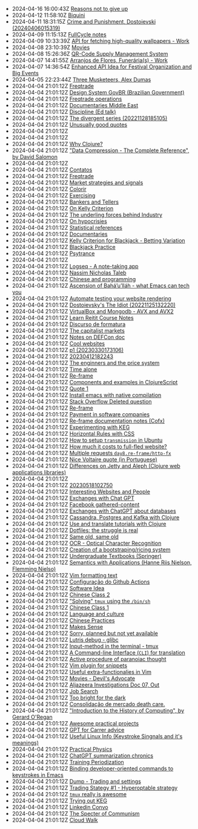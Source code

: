 * 2024-04-16 16:00:43Z [Reasons not to give up](../124)
* 2024-04-12 11:58:10Z [Biquini](../123)
* 2024-04-11 18:31:15Z [Crime and Punishment, Dostoievski (20240406015319)](../114)
* 2024-04-09 11:15:13Z [FullCycle notes](../122)
* 2024-04-09 10:33:39Z [API for fetching high-quality wallpapers - Work](../121)
* 2024-04-08 23:10:39Z [Movies](../115)
* 2024-04-08 15:26:36Z [QR-Code Supply Management System](../120)
* 2024-04-07 14:41:55Z [Arranjos de Flores, Funerária(s) - Work](../119)
* 2024-04-07 14:36:54Z [Enhanced API Idea for Festival Organization and Big Events](../118)
* 2024-04-05 22:23:44Z [Three Musketeers, Alex Dumas](../116)
* 2024-04-04 21:01:12Z [Freqtrade](../89)
* 2024-04-04 21:01:12Z [Design System GovBR (Brazilian Government)](../93)
* 2024-04-04 21:01:12Z [Freqtrade operations](../92)
* 2024-04-04 21:01:12Z [Documentaries Middle East](../98)
* 2024-04-04 21:01:12Z [Discipline (Ed talk)](../90)
* 2024-04-04 21:01:12Z [The divergent series (20221128185105)](../9)
* 2024-04-04 21:01:12Z [Unusually good quotes](../88)
* 2024-04-04 21:01:12Z [](../94)
* 2024-04-04 21:01:12Z [](../95)
* 2024-04-04 21:01:12Z [Why Clojure?](../86)
* 2024-04-04 21:01:12Z ["Data Compression - The Complete Reference", by David Salomon](../70)
* 2024-04-04 21:01:12Z [](../71)
* 2024-04-04 21:01:12Z [Contatos](../96)
* 2024-04-04 21:01:12Z [Freqtrade](../91)
* 2024-04-04 21:01:12Z [Market strategies and signals](../99)
* 2024-04-04 21:01:12Z [Colorir](../83)
* 2024-04-04 21:01:12Z [Exercising](../82)
* 2024-04-04 21:01:12Z [Bankers and Tellers](../81)
* 2024-04-04 21:01:12Z [On Kelly Criterion](../80)
* 2024-04-04 21:01:12Z [The underling forces behind Industry](../8)
* 2024-04-04 21:01:12Z [On hypocrisies](../79)
* 2024-04-04 21:01:12Z [Statistical references](../78)
* 2024-04-04 21:01:12Z [Documentaries](../77)
* 2024-04-04 21:01:12Z [Kelly Criterion for Blackjack - Betting Variation](../76)
* 2024-04-04 21:01:12Z [Blackjack Practice](../75)
* 2024-04-04 21:01:12Z [Psytrance ](../74)
* 2024-04-04 21:01:12Z [](../97)
* 2024-04-04 21:01:12Z [Logseq - A note-taking app](../72)
* 2024-04-04 21:01:12Z [Nassim Nicholas Taleb](../84)
* 2024-04-04 21:01:12Z [Chinese and programming](../19)
* 2024-04-04 21:01:12Z [Ascension of Bahá’u’lláh - what Emacs can tech you](../63)
* 2024-04-04 21:01:12Z [Automate testing your website rendering](../29)
* 2024-04-04 21:01:12Z [Dostoievsky's The Idiot (20221125132220)](../3)
* 2024-04-04 21:01:12Z [VirtualBox and Mongodb - AVX and AVX2](../31)
* 2024-04-04 21:01:12Z [Learn Reitit Course Notes](../32)
* 2024-04-04 21:01:12Z [Discurso de formatura](../33)
* 2024-04-04 21:01:12Z [The capitalist markets](../34)
* 2024-04-04 21:01:12Z [Notes on DEFCon doc](../35)
* 2024-04-04 21:01:12Z [Cool websites](../37)
* 2024-04-04 21:01:12Z [p1 (20230330173106)](../38)
* 2024-04-04 21:01:12Z [20230412182243](../39)
* 2024-04-04 21:01:12Z [The enginners and the price system](../4)
* 2024-04-04 21:01:12Z [Time alone](../40)
* 2024-04-04 21:01:12Z [Re-frame](../41)
* 2024-04-04 21:01:12Z [Components and examples in ClojureScript](../42)
* 2024-04-04 21:01:12Z [Quote 1](../43)
* 2024-04-04 21:01:12Z [Install emacs with native compilation](../45)
* 2024-04-04 21:01:12Z [Stack Overflow Deleted question](../46)
* 2024-04-04 21:01:12Z [Re-frame](../47)
* 2024-04-04 21:01:12Z [Payment in software companies](../48)
* 2024-04-04 21:01:12Z [Re-frame documentation notes (Cofx)](../49)
* 2024-04-04 21:01:12Z [Experimenting with KEG](../5)
* 2024-04-04 21:01:12Z [Horizontal Rules with CSS](../50)
* 2024-04-04 21:01:12Z [How to setup `transmission` in Ubuntu](../51)
* 2024-04-04 21:01:12Z [How much it costs to full-fled website?](../52)
* 2024-04-04 21:01:12Z [Multiple requests `day8.re-frame/http-fx`](../53)
* 2024-04-04 21:01:12Z [Nice Voltaire quote (in Portuguese)](../54)
* 2024-04-04 21:01:12Z [Differences on Jetty and Aleph (Clojure web applications libraries)](../55)
* 2024-04-04 21:01:12Z [](../56)
* 2024-04-04 21:01:12Z [20230518102750](../57)
* 2024-04-04 21:01:12Z [Interesting Websites and People](../58)
* 2024-04-04 21:01:12Z [Exchanges with Chat GPT](../59)
* 2024-04-04 21:01:12Z [Facebook gathered-content](../6)
* 2024-04-04 21:01:12Z [Exchanges with ChatGPT about databases](../60)
* 2024-04-04 21:01:12Z [Cassandra, Postgres and Kafka with Clojure](../61)
* 2024-04-04 21:01:12Z [Use and translate tutorials with Clojure](../62)
* 2024-04-04 21:01:12Z [Dotfiles: the struggle is real](../28)
* 2024-04-04 21:01:12Z [Same old, same old](../64)
* 2024-04-04 21:01:12Z [OCR - Optical Character Recognition](../66)
* 2024-04-04 21:01:12Z [Creation of a bootstraping/ricing system](../67)
* 2024-04-04 21:01:12Z [Undergraduate Textbooks (Springer)](../68)
* 2024-04-04 21:01:12Z [Semantics with Applications (Hanne Riis Nielson, Flemming Nielso)](../69)
* 2024-04-04 21:01:12Z [Vim formatting text](../7)
* 2024-04-04 21:01:12Z [Configuração do Github Actions](../27)
* 2024-04-04 21:01:12Z [Software Idea](../26)
* 2024-04-04 21:01:12Z [Chinese Class 2](../25)
* 2024-04-04 21:01:12Z ["Solving" `tmux` using the `/bin/sh`](../24)
* 2024-04-04 21:01:12Z [Chinese Class 1](../22)
* 2024-04-04 21:01:12Z [Language and culture](../21)
* 2024-04-04 21:01:12Z [Chinese Practices](../20)
* 2024-04-04 21:01:12Z [Makes Sense](../2)
* 2024-04-04 21:01:12Z [Sorry, planned but not yet available](../0)
* 2024-04-04 21:01:12Z [Lutris debug - glibc](../18)
* 2024-04-04 21:01:12Z [Input-method in the terminal - tmux](../17)
* 2024-04-04 21:01:12Z [A Command-line Interface (`CLI`) for translation](../16)
* 2024-04-04 21:01:12Z [Active procedure of paranoiac thought ](../15)
* 2024-04-04 21:01:12Z [Vim plugin for snippets](../13)
* 2024-04-04 21:01:12Z [Useful extra-functionalies in Vim](../12)
* 2024-04-04 21:01:12Z [Movies - Devil's Advocate](../113)
* 2024-04-04 21:01:12Z [Aljazeera Investigations Doc 07, Out](../112)
* 2024-04-04 21:01:12Z [Job Search](../111)
* 2024-04-04 21:01:12Z [Too bright for the dark](../85)
* 2024-04-04 21:01:12Z [Consolidação de mercado death care.](../87)
* 2024-04-04 21:01:12Z ["Introduction to the History of Computing", by Gerard O'Regan](../73)
* 2024-04-04 21:01:12Z [Awesome practical projects](../108)
* 2024-04-04 21:01:12Z [GPT for Carrer advice](../107)
* 2024-04-04 21:01:12Z [Useful Linux Info (Keystroke Singnals and it's meanings)](../106)
* 2024-04-04 21:01:12Z [Practical Physics](../105)
* 2024-04-04 21:01:12Z [ChatGPT summarization chronics](../104)
* 2024-04-04 21:01:12Z [Training Periodization](../103)
* 2024-04-04 21:01:12Z [Binding developer-oriented commands to keystrokes in Emacs](../102)
* 2024-04-04 21:01:12Z [Dump - Trading and settings](../101)
* 2024-04-04 21:01:12Z [Trading Stategy #1 - Hyperoptable strategy](../100)
* 2024-04-04 21:01:12Z [`tmux` really is awesome](../10)
* 2024-04-04 21:01:12Z [Trying out KEG](../1)
* 2024-04-04 21:01:12Z [Linkedin Convo](../110)
* 2024-04-04 21:01:12Z [The Specter of Communism](../11)
* 2024-04-04 21:01:12Z [Cloud Walk ](../109)
